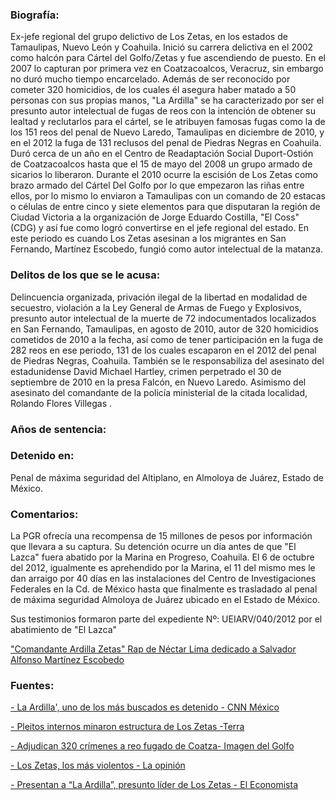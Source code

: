 ### Biografía: 

Ex-jefe regional del grupo delictivo de Los Zetas, en los estados de Tamaulipas, Nuevo León y Coahuila. Inició su carrera delictiva en el 2002 como halcón para Cártel del Golfo/Zetas y fue ascendiendo de puesto.  En el 2007 lo capturan por primera vez en Coatzacoalcos, Veracruz, sin embargo no duró mucho tiempo encarcelado. Además de ser reconocido por cometer 320 homicidios, de los cuales él asegura haber matado a 50 personas con sus propias manos, "La Ardilla" se ha caracterizado por ser el presunto autor intelectual de fugas de reos con la intención de obtener su lealtad y reclutarlos para el cártel, se le atribuyen famosas fugas como la de los 151 reos del penal de Nuevo Laredo, Tamaulipas en diciembre de 2010, y en el 2012 la fuga de 131 reclusos del penal de Piedras Negras en Coahuila. 
Duró cerca de un año en el Centro de Readaptación Social Duport-Ostión de Coatzacoalcos hasta que el 15 de mayo del 2008 un grupo armado de sicarios lo liberaron. Durante el 2010 ocurre la escisión de Los Zetas como brazo armado del Cártel Del Golfo por lo que empezaron las riñas entre ellos, por lo mismo lo enviaron a Tamaulipas con un comando de 20 estacas o células de entre cinco y siete elementos para que disputaran la región de Ciudad Victoria a la organización de Jorge Eduardo Costilla, "El Coss" (CDG) y así fue como logró convertirse en el jefe regional del estado. En este periodo es cuando Los Zetas asesinan a los migrantes en San Fernando, Martínez Escobedo, fungió como autor intelectual de la matanza.


### Delitos de los que se le acusa:  

Delincuencia organizada, privación ilegal de la libertad en modalidad de secuestro, violación a la Ley General de Armas de Fuego y Explosivos, presunto autor intelectual de la muerte de 72 indocumentados localizados en San Fernando, Tamaulipas, en agosto de 2010, autor de 320 homicidios cometidos de 2010 a la fecha, así como de tener participación en la fuga de 282 reos en ese periodo, 131 de los cuales escaparon en el 2012 del penal de Piedras Negras, Coahuila. También se le responsabiliza del asesinato del estadunidense David Michael Hartley, crimen perpetrado el 30 de septiembre de 2010 en la presa Falcón, en Nuevo Laredo. Asimismo del asesinato del comandante de la policía ministerial de la citada localidad, Rolando Flores Villegas .


### Años de sentencia:

### Detenido en:

Penal de máxima seguridad del Altiplano, en Almoloya de Juárez, Estado de México.

### Comentarios:

La PGR ofrecía una recompensa de 15 millones de pesos por información que llevara a su captura.
Su detención ocurre un día antes de que "El Lazca" fuera abatido por la Marina en Progreso, Coahuila. El 6 de octubre del 2012, igualmente es aprehendido por la Marina, el 11 del mismo mes le dan arraigo por 40 días en las instalaciones del Centro de Investigaciones Federales en la Cd. de México hasta que finalmente es trasladado al  penal de máxima seguridad Almoloya de Juárez ubicado en el Estado de México.

Sus testimonios formaron parte del expediente Nº: UEIARV/040/2012 por el abatimiento de "El Lazca"

["Comandante Ardilla Zetas" Rap de Néctar Lima dedicado a Salvador Alfonso Martínez Escobedo](https://www.youtube.com/watch?v=iQuKKcNE9Rw)

### Fuentes:


[- La Ardilla', uno de los más buscados es detenido - CNN México](http://mexico.cnn.com/videos/2012/10/08/la-ardilla-uno-de-los-mas-buscados-es-detenido) 

[- Pleitos internos minaron estructura de Los Zetas -Terra](http://noticias.terra.com.mx/mexico/seguridad/pleitos-internos-minaron-estructura-de-los-zetas,2c37a9bbc07b1410VgnVCM3000009af154d0RCRD.html) 

[- Adjudican 320 crímenes a reo fugado de Coatza- Imagen del Golfo](http://www.imagendelgolfo.com.mx/resumen.php?id=345912) 

[- Los Zetas, los más violentos -  La opinión](http://www.laopinion.com/noticiaslatinoamerica/article/20140204/Los-Zetas-los-mas-violentos) 

[- Presentan a “La Ardilla”, presunto líder de Los Zetas - El Economista](http://eleconomista.com.mx/seguridad-publica/2012/10/08/presentan-ardilla-presunto-jefe-zetas)

